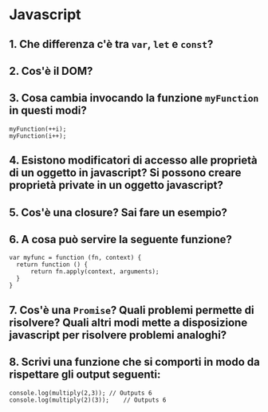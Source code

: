 # Javascript

## 1.  Che differenza c'è tra `var`, `let` e `const`?
## 2.  Cos'è il DOM?
## 3.  Cosa cambia invocando la funzione `myFunction` in questi modi?

    myFunction(++i);
    myFunction(i++);

## 4. Esistono modificatori di accesso alle proprietà di un oggetto in javascript? Si possono creare proprietà private in un oggetto javascript?
## 5. Cos'è una closure? Sai fare un esempio?
## 6. A cosa può servire la seguente funzione?

    var myfunc = function (fn, context) {
      return function () {
          return fn.apply(context, arguments);
      }
    }

## 7. Cos'è una `Promise`? Quali problemi permette di risolvere? Quali altri modi mette a disposizione javascript per risolvere problemi analoghi?
## 8. Scrivi una funzione che si comporti in modo da rispettare gli output seguenti:

    console.log(multiply(2,3));	// Outputs 6
    console.log(multiply(2)(3));	// Outputs 6

